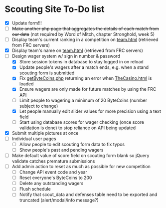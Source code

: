 # Scouting Site To-Do list

- [X] Update form!!!
- [ ] ~~Make another php page that aggregates the details of each match from our data~~ (not required by Word of Mitch, chapter Stronghold, week 5)
- [ ] Display team's current ranking in a competition on [team.html](html/team.html) (retrieved from FRC servers)
- [x] Display team's name on [team.html](html/team.html) (retrieved from FRC servers)
- [ ] Design wager system w/ sign in number & password
  - [x] Store session tokens in database to stay logged in on reload
  - [x] Update people's wagers after a match ends, e.g. when a stand scouting form is submitted
  - [x] Fix [getByteCoins.php](php/getByteCoins.php) returning an error when [TheCasino.html](html/TheCasino.html) is loaded
  - [x] Ensure wagers are only made for future matches by using the FRC API
  - [ ] Limit people to wagering a minimum of 20 ByteCoins (number subject to change)
  - [x] Let people manually edit slider values for more precision using a text field
  - [ ] Start using database scores for wager checking (once score validation is done) to stop reliance on API being updated
- [x] Submit multiple pictures at once
- [ ] Individual user pages
  - [ ] Allow people to edit scouting form data to fix typos
  - [ ] Show people's past and pending wagers 
- [ ] Make default value of score field on scouting form blank so jQuery validate catches premature submissions
- [ ] Add admin action to reset as much as possible for new competition
  - [ ] Change API event code and year
  - [ ] Reset everyone's ByteCoins to 200
  - [ ] Delete any outstanding wagers
  - [ ] Flush schedule
  - [ ] Notify that scout_data and defenses table need to be exported and truncated (alert/modal/info message?) 
